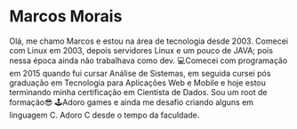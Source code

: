 
# Marcos Morais

Olá, me chamo Marcos e estou na área de tecnologia desde 2003. Comecei com Linux em 2003, depois servidores Linux e um pouco de JAVA; pois nessa época ainda não trabalhava como dev.
💻Comecei com programação em 2015 quando fui cursar Análise de Sistemas, em seguida cursei pós graduação em Tecnologia para Aplicações Web e Mobile e hoje estou terminando minha certificação em Cientista de Dados.
Sou um root de formação😎
🕹️Adoro games e ainda me desafio criando alguns em linguagem C. Adoro C desde o tempo da faculdade.

